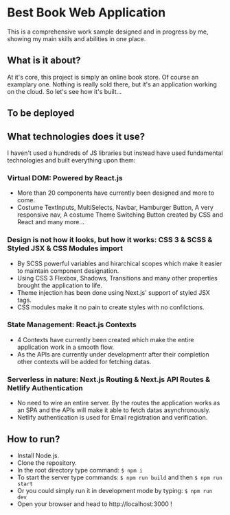 # Best Book Web Application
This is a comprehensive work sample designed and in progress by me, showing my main skills and abilities in one place.

## What is it about?
At it's core, this project is simply an online book store. Of course an examplary one.
Nothing is really sold there, but it's an application working on the cloud. So let's see how it's built...

## To be deployed

## What technologies does it use?
I haven't used a hundreds of JS libraries but instead have used fundamental technologies and built everything upon them:
### Virtual DOM: Powered by React.js
- More than 20 components have currently been designed and more to come.
- Costume TextInputs, MultiSelects, Navbar, Hamburger Button, A very responsive nav, A costume Theme Switching Button created by CSS and React and many more...
### Design is not how it looks, but how it works: CSS 3 & SCSS & Styled JSX & CSS Modules import
- By SCSS powerful variables and hirarchical scopes which make it easier to maintain component designation.
- Using CSS 3 Flexbox, Shadows, Transitions and many other properties brought the application to life.
- Theme injection has been done using Next.js' support of styled JSX tags.
- CSS modules make it no pain to create styles with no confilctions.
### State Management: React.js Contexts
- 4 Contexts have currently been created which make the entire application work in a smooth flow.
- As the APIs are currently under developmentr after their completion other contexts will be added for fetching datas.
### Serverless in nature: Next.js Routing & Next.js API Routes & Netlify Authentication
- No need to wire an entire server. By the routes the application works as an SPA and the APIs will make it able to fetch datas asynchronously. 
- Netlify authentication is used for Email registration and verification.

## How to run?
- Install Node.js.
- Clone the repository.
- In the root directory type command: ```$ npm i```
- To start the server type commands: ```$ npm run build``` and then ```$ npm run start```
- Or you could simply run it in development mode by typing: ```$ npm run dev```
- Open your browser and head to http://localhost:3000 !
